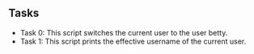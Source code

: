  ## Tasks
- Task 0: This script switches the current user to the user betty.
- Task 1: This script prints the effective username of the current user.
